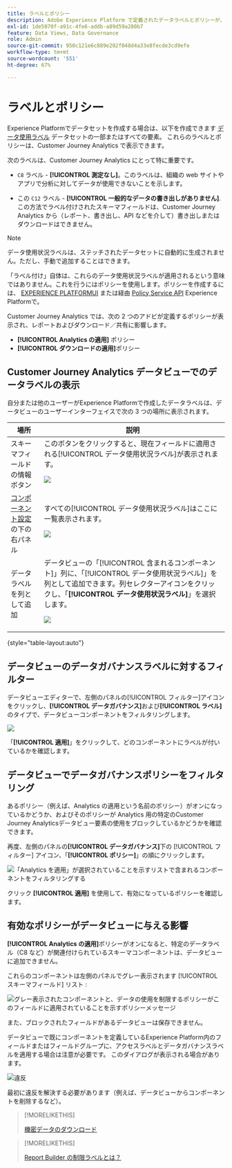 ```yaml
---
title: ラベルとポリシー
description: Adobe Experience Platform で定義されたデータラベルとポリシーが、Customer Journey Analytics のデータビューとレポートに与える影響について説明します。
exl-id: 1de5070f-a91c-4fe6-addb-a89d59a280b7
feature: Data Views, Data Governance
role: Admin
source-git-commit: 950c121e6c889e202f048d4a33e8fecde3cd9efe
workflow-type: tm+mt
source-wordcount: '551'
ht-degree: 67%

---
```


# ラベルとポリシー

Experience Platformでデータセットを作成する場合は、以下を作成できます [データ使用ラベル](https://experienceleague.adobe.com/en/docs/experience-platform/data-governance/labels/reference) データセットの一部またはすべての要素。 これらのラベルとポリシーは、Customer Journey Analytics で表示できます。

次のラベルは、Customer Journey Analytics にとって特に重要です。

* `C8` ラベル - **[!UICONTROL 測定なし]**。このラベルは、組織の web サイトやアプリで分析に対してデータが使用できないことを示します。

* この `C12` ラベル - **[!UICONTROL 一般的なデータの書き出しがありません]**. この方法でラベル付けされたスキーマフィールドは、Customer Journey Analytics から（レポート、書き出し、API などを介して）書き出しまたはダウンロードはできません。

>[!NOTE]
>
>データ使用状況ラベルは、ステッチされたデータセットに自動的に生成されません。ただし、手動で追加することはできます。

「ラベル付け」自体は、これらのデータ使用状況ラベルが適用されるという意味ではありません。これを行うにはポリシーを使用します。ポリシーを作成するには、 [EXPERIENCE PLATFORMUI](https://experienceleague.adobe.com/en/docs/experience-platform/data-governance/policies/user-guide) または経由 [Policy Service API](https://experienceleague.adobe.com/en/docs/experience-platform/data-governance/api/overview) Experience Platformで。

Customer Journey Analytics では、次の 2 つのアドビが定義するポリシーが表示され、レポートおよびダウンロード／共有に影響します。

* **[!UICONTROL Analytics の適用]** ポリシー
* **[!UICONTROL ダウンロードの適用]**&#x200B;ポリシー

## Customer Journey Analytics データビューでのデータラベルの表示

自分または他のユーザーがExperience Platformで作成したデータラベルは、データビューのユーザーインターフェイスで次の 3 つの場所に表示されます。

| 場所 | 説明 |
| --- | --- |
| スキーマフィールドの情報ボタン | このボタンをクリックすると、現在フィールドに適用される[!UICONTROL データ使用状況ラベル]が表示されます。<p>![](assets/data-label-left.png) |
| [コンポーネント設定](/help/data-views/component-settings/overview.md)の下の右パネル | すべての[!UICONTROL データ使用状況ラベル]はここに一覧表示されます。<p>![](assets/data-label-right.png) |
| データラベルを列として追加 | データビューの「[!UICONTROL 含まれるコンポーネント]」列に、「[!UICONTROL データ使用状況ラベル]」を列として追加できます。列セレクターアイコンをクリックし、「**[!UICONTROL データ使用状況ラベル]**」を選択します。<p>![](assets/data-label-column.png) |

{style="table-layout:auto"}

## データビューのデータガバナンスラベルに対するフィルター

データビューエディターで、左側のパネルの[!UICONTROL フィルター]アイコンをクリックし、**[!UICONTROL データガバナンス]**&#x200B;および&#x200B;**[!UICONTROL ラベル]**&#x200B;のタイプで、データビューコンポーネントをフィルタリングします。

![](assets/filter-labels.png)

「**[!UICONTROL 適用]**」をクリックして、どのコンポーネントにラベルが付いているかを確認します。

## データビューでデータガバナンスポリシーをフィルタリング

あるポリシー（例えば、Analytics の適用という名前のポリシー）がオンになっているかどうか、およびそのポリシーが Analytics 用の特定のCustomer Journey Analyticsデータビュー要素の使用をブロックしているかどうかを確認できます。

再度、左側のパネルの&#x200B;**[!UICONTROL データガバナンス]**&#x200B;下の [!UICONTROL フィルター] アイコン、「**[!UICONTROL ポリシー]**」の順にクリックします。

![「Analytics を適用」が選択されていることを示すリストで含まれるコンポーネントをフィルタリングする](assets/filter-policies.png)

クリック **[!UICONTROL 適用]** を使用して、有効になっているポリシーを確認します。

## 有効なポリシーがデータビューに与える影響

**[!UICONTROL Analytics の適用]**&#x200B;ポリシーがオンになると、特定のデータラベル（C8 など）が関連付けられているスキーマコンポーネントは、データビューに追加できません。

これらのコンポーネントは左側のパネルでグレー表示されます [!UICONTROL スキーマフィールド] リスト :

![グレー表示されたコンポーネントと、データの使用を制限するポリシーがこのフィールドに適用されていることを示すポリシーメッセージ](assets/component-greyed.png)

また、ブロックされたフィールドがあるデータビューは保存できません。

データビューで既にコンポーネントを定義しているExperience Platform内のフィールドまたはフィールドグループに、アクセスラベルとデータガバナンスラベルを適用する場合は注意が必要です。 このダイアログが表示される場合があります。

![違反](assets/violation.png)

最初に違反を解決する必要があります（例えば、データビューからコンポーネントを削除するなど）。


>[!MORELIKETHIS]
>
>[機密データのダウンロード](/help/analysis-workspace/export/download-send.md)

>[!MORELIKETHIS]
>
>[Report Builder の制限ラベルとは？](https://experienceleague.adobe.com/en/docs/analytics-platform/using/cja-reportbuilder/restricted-labels)


